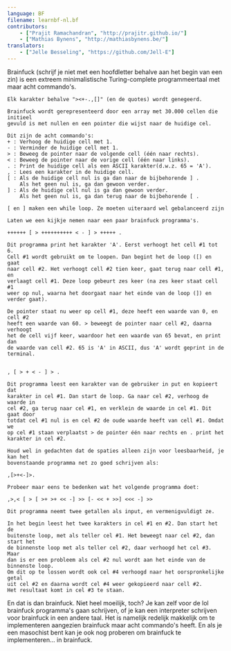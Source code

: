 ```yaml
---
language: BF
filename: learnbf-nl.bf
contributors:
    - ["Prajit Ramachandran", "http://prajitr.github.io/"]
    - ["Mathias Bynens", "http://mathiasbynens.be/"]
translators:
    - ["Jelle Besseling", "https://github.com/Jell-E"]
---
```


Brainfuck (schrijf je niet met een hoofdletter behalve aan het begin van een
zin) is een extreem
minimalistische Turing-complete programmeertaal met maar acht commando's.

```bf
Elk karakter behalve "><+-.,[]" (en de quotes) wordt genegeerd.

Brainfuck wordt gerepresenteerd door een array met 30.000 cellen die initieel
gevuld is met nullen en een pointer die wijst naar de huidige cel.

Dit zijn de acht commando's:
+ : Verhoog de huidige cell met 1.
- : Verminder de huidige cell met 1.
> : Beweeg de pointer naar de volgende cell (één naar rechts).
< : Beweeg de pointer naar de vorige cell (één naar links).
. : Print de huidige cell als een ASCII karakter(d.w.z. 65 = 'A').
, : Lees een karakter in de huidige cell.
[ : Als de huidige cell nul is ga dan naar de bijbehorende ] .
    Als het geen nul is, ga dan gewoon verder.
] : Als de huidige cell nul is ga dan gewoon verder.
    Als het geen nul is, ga dan terug naar de bijbehorende [ .

[ en ] maken een while loop. Ze moeten uiteraard wel gebalanceerd zijn

Laten we een kijkje nemen naar een paar brainfuck programma's.

++++++ [ > ++++++++++ < - ] > +++++ .

Dit programma print het karakter 'A'. Eerst verhoogt het cell #1 tot 6.
Cell #1 wordt gebruikt om te loopen. Dan begint het de loop ([) en gaat
naar cell #2. Het verhoogt cell #2 tien keer, gaat terug naar cell #1, en
verlaagt cell #1. Deze loop gebeurt zes keer (na zes keer staat cell #1
weer op nul, waarna het doorgaat naar het einde van de loop (]) en
verder gaat).

De pointer staat nu weer op cell #1, deze heeft een waarde van 0, en cell #2
heeft een waarde van 60. > beweegt de pointer naar cell #2, daarna verhoogt
het de cell vijf keer, waardoor het een waarde van 65 bevat, en print dan
de waarde van cell #2. 65 is 'A' in ASCII, dus 'A' wordt geprint in de terminal.


, [ > + < - ] > .

Dit programma leest een karakter van de gebruiker in put en kopieert dat
karakter in cel #1. Dan start de loop. Ga naar cel #2, verhoog de waarde in
cel #2, ga terug naar cel #1, en verklein de waarde in cel #1. Dit gaat door
totdat cel #1 nul is en cel #2 de oude waarde heeft van cell #1. Omdat we
op cel #1 staan verplaatst > de pointer één naar rechts en . print het
karakter in cel #2.

Houd wel in gedachten dat de spaties alleen zijn voor leesbaarheid, je kan het
bovenstaande programma net zo goed schrijven als:

,[>+<-]>.

Probeer maar eens te bedenken wat het volgende programma doet:

,>,< [ > [ >+ >+ << -] >> [- << + >>] <<< -] >>

Dit programma neemt twee getallen als input, en vermenigvuldigt ze.

In het begin leest het twee karakters in cel #1 en #2. Dan start het de
buitenste loop, met als teller cel #1. Het beweegt naar cel #2, dan start het
de binnenste loop met als teller cel #2, daar verhoogd het cel #3. Maar
dan is er een probleem als cel #2 nul wordt aan het einde van de binnenste loop.
Om dit op te lossen wordt ook cel #4 verhoogd naar het oorspronkelijke getal
uit cel #2 en daarna wordt cel #4 weer gekopieerd naar cell #2.
Het resultaat komt in cel #3 te staan.
```

En dat is dan brainfuck. Niet heel moeilijk, toch? Je kan zelf voor de lol
brainfuck programma's gaan schrijven, of je kan een interpreter schrijven
voor brainfuck in een andere taal. Het is namelijk redelijk makkelijk om te
implementeren aangezien brainfuck maar acht commando's heeft. En als je een
masochist bent kan je ook nog proberen om brainfuck te implementeren… in
brainfuck.
